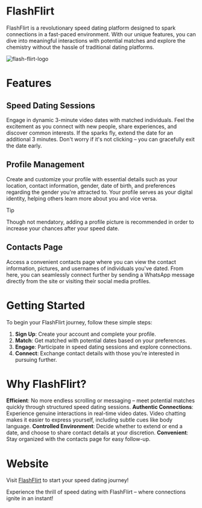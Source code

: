 # FlashFlirt
FlashFlirt is a revolutionary speed dating platform designed to spark connections in a fast-paced environment. With our unique features, you can dive into meaningful interactions with potential matches and explore the chemistry without the hassle of traditional dating platforms.

![flash-flirt-logo](https://github.com/Danny-Rubin/SpeedDating/assets/68163138/5305f25a-7c4a-4401-a47b-f25110c1dd46)

# Features
## Speed Dating Sessions
Engage in dynamic 3-minute video dates with matched individuals. Feel the excitement as you connect with new people, share experiences, and discover common interests. If the sparks fly, extend the date for an additional 3 minutes. Don't worry if it's not clicking – you can gracefully exit the date early.

## Profile Management
Create and customize your profile with essential details such as your location, contact information, gender, date of birth, and preferences regarding the gender you're attracted to. Your profile serves as your digital identity, helping others learn more about you and vice versa.
> [!TIP]
> Though not mendatory, adding a profile picture is recommended in order to increase your chances after your speed date.

## Contacts Page
Access a convenient contacts page where you can view the contact information, pictures, and usernames of individuals you've dated. From here, you can seamlessly connect further by sending a WhatsApp message directly from the site or visiting their social media profiles.

# Getting Started
To begin your FlashFlirt journey, follow these simple steps:

1. **Sign Up**: Create your account and complete your profile.
2. **Match**: Get matched with potential dates based on your preferences.
3. **Engage**: Participate in speed dating sessions and explore connections.
4. **Connect**: Exchange contact details with those you're interested in pursuing further.

# Why FlashFlirt?
**Efficient**: No more endless scrolling or messaging – meet potential matches quickly through structured speed dating sessions.
**Authentic Connections**: Experience genuine interactions in real-time video dates.
Video chatting makes it easier to express yourself, including subtle cues like body language.
**Controlled Environment**: Decide whether to extend or end a date, and choose to share contact details at your discretion.
**Convenient**: Stay organized with the contacts page for easy follow-up.

# Website
Visit [FlashFlirt]([https://main.deuksgbh6tmkx.amplifyapp.com/]) to start your speed dating journey!

Experience the thrill of speed dating with FlashFlirt – where connections ignite in an instant!

